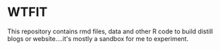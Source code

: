 # WTFIT
This repository contains rmd files, data and other R code to build distill blogs or website....it's mostly a sandbox for me to experiment. 
